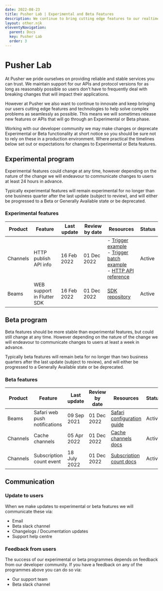 ```yaml
---
date: 2022-08-23
title: Pusher Lab | Experimental and Beta Features
description: We continue to bring cutting edge features to our realtime APIs. Find out what we're working on and get involved with beta testing in the Pusher Lab.
layout: other.njk
eleventyNavigation:
  parent: Docs
  key: Pusher Lab
  order: 3
---
```


# Pusher Lab

At Pusher we pride ourselves on providing reliable and stable services you can trust. We maintain support for our APIs and protocol versions for as long as reasonably possible so users don’t have to frequently deal with breaking changes that will impact their applications.

However at Pusher we also want to continue to innovate and keep bringing our users cutting edge features and technologies to help solve complex problems as seamlessly as possible. This means we will sometimes release new features or APIs that will go through an Experimental or Beta phase.

Working with our developer community we may make changes or deprecate Experimental or Beta functionality at short notice so you should be sure not to rely on these in a production environment. Where practical the timelines below set out or expectations for changes to Experimental or Beta features.

## Experimental program

Experimental features could change at any time, however depending on the nature of the change we will endeavour to communicate changes to users at least 24 hours in advance.

Typically experimental features will remain experimental for no longer than one business quarter after the last update (subject to review), and will either be progressed to a Beta or Generally Available state or be deprecated.

### Experimental features

| Product  | Feature               | Last update | Review by date | Resources                                                                        | Status |
| -------- | --------------------- | ----------- | -------------- | -------------------------------------------------------------------------------- | ------ |
| Channels | HTTP publish API info | 16 Feb 2022 | 01 Dec 2022    | - [Trigger example] <br/> - [Trigger batch example] <br/> - [HTTP API reference] | Active |
| Beams | WEB support in Flutter SDK  | 16 Feb 2022 | 01 Dec 2022    | [SDK repository] | Active |

[trigger example]: /docs/channels/server_api/http-api#example-fetch-subscriber-and-user-counts-at-the-time-of-publish
[trigger batch example]: /docs/channels/server_api/http-api#example-fetch-subscriber-and-user-counts-at-the-time-of-publish
[http api reference]: /docs/channels/library_auth_reference/rest-api#events
[sdk repository]: https://github.com/pusher/flutter_pusher_beams

## Beta program

Beta features should be more stable than experimental features, but could still change at any time. However depending on the nature of the change we will endeavour to communicate changes to users at least a week in advance.

Typically beta features will remain beta for no longer than two business quarters after the last update (subject to review), and will either be progressed to a Generally Available state or be deprecated.

### Beta features

| Product | Feature                       | Last update | Review by date | Resources                                                                       | Status |
| ------- | ----------------------------- | ----------- | -------------- | ------------------------------------------------------------------------------- | ------ |
| Beams   | Safari web push notifications | 09 Sep 2021 | 01 Dec 2022    | [Safari configuration guide](/docs/beams/getting-started/web/configure-safari/) | Active |
| Channels   | Cache channels | 05 Apr 2022 | 01 Dec 2022    | [Cache channels docs](/docs/channels/using_channels/cache-channels/) | Active |
| Channels   | Subscription count event | 18 July 2022 | 01 Dec 2022    | [Subscription count docs](/docs/channels/using_channels/events/) | Active |

## Communication

### Update to users

When we make updates to experimental or beta features we will communicate these via:

- Email
- Beta slack channel
- Changelogs / Documentation updates
- Support help centre

### Feedback from users

The success of our experimental or beta programmes depends on feedback from our developer community. If you have a feedback on any of the programmes above you can do so via:

- Our support team
- Beta slack channel
